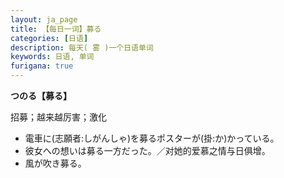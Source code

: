 ```yaml
---
layout: ja_page
title: 【每日一词】募る
categories: [日语]
description: 每天( 雾 )一个日语单词
keywords: 日语, 单词
furigana: true
---
```


**つのる【募る】**

招募；越来越厉害；激化

*   電車に(志願者:しがんしゃ)を募るポスターが(掛:か)かっている。
*   彼女への想いは募る一方だった。／对她的爱慕之情与日俱增。
*   風が吹き募る。